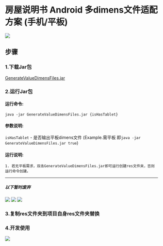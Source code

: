 # 房屋说明书 Android 多dimens文件适配方案 (手机/平板)
![](https://i.imgur.com/TpEbtzs.png)

## 步骤

### 1.下载Jar包 
[GenerateValueDimensFiles.jar](https://github.com/zzice/GenerateValueDimensFiles/blob/master/GenerateValueDimensFiles.jar?raw=true)
### 2.运行Jar包 

#### 运行命令: 

` java -jar GenerateValueDimensFiles.jar {isHasTablet} `

#### 参数说明:	
`isHasTablet` - 是否输出平板dimens文件
(Example.需平板 即` java -jar GenerateValueDimensFiles.jar true `)

#### 运行说明: 
	1. 若无平板需求，双击GenerateValueDimensFiles.jar即可运行创建res文件夹，否则运行命令创建。	


------

##### 以下暂时废弃

![](https://i.imgur.com/Fe2sdth.png)
![](https://i.imgur.com/3Yi3opc.png)
![](https://i.imgur.com/R05fqvi.png)

### 3.复制res文件夹到项目自身res文件夹替换
### 4.开发使用
![](https://i.imgur.com/5KgzZul.png)

